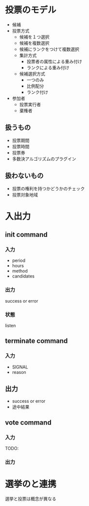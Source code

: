 # 投票のモデル
* 候補
* 投票方式
  * 候補を１つ選択
  * 候補を複数選択
  * 候補にランクをつけて複数選択
  * 集計方式
    * 投票者の属性による重み付け
    * ランクによる重み付け
  * 候補選択方式
    * 一つのみ
    * 比例配分
    * ランク付け
* 参加者
  * 投票実行者
  * 棄権者


## 扱うもの
* 投票期間
* 投票時間
* 投票券
* 多数決アルゴリズムのプラグイン


## 扱わないもの
* 投票の権利を持つかどうかのチェック
* 投票対象地域

# 入出力

## init command
### 入力
* period
* hours
* method
* candidates

### 出力
success or error

### 状態
listen

## terminate command
### 入力
* SIGNAL
* reason 

## 出力
* success or error
* 途中結果

## vote command 
### 入力
TODO: 
### 出力

# 選挙のと連携
選挙と投票は概念が異なる


